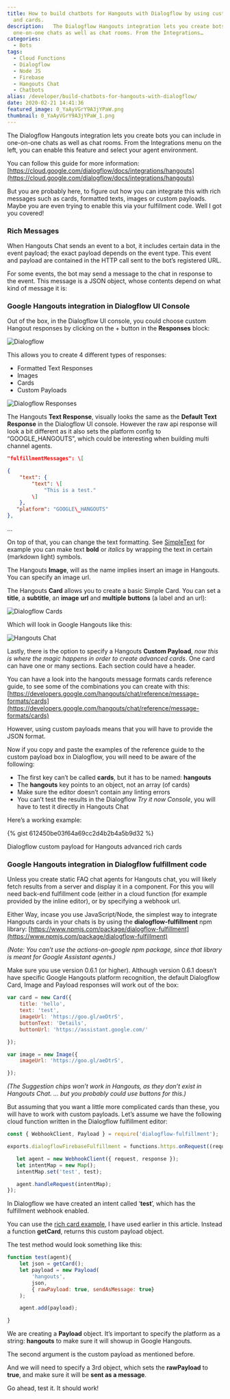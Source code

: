 ```yaml
---
title: How to build chatbots for Hangouts with Dialogflow by using custom payloads
  and cards.
description:   The Dialogflow Hangouts integration lets you create bots you can include in
  one-on-one chats as well as chat rooms. From the Integrations…
categories:
  - Bots
tags:
  - Cloud Functions
  - Dialogflow
  - Node JS
  - Firebase
  - Hangouts Chat
  - Chatbots
alias: /developer/build-chatbots-for-hangouts-with-dialogflow/
date: 2020-02-21 14:41:36
featured_image: 0_YaAyVGrY9A3jYPaW.png
thumbnail: 0_YaAyVGrY9A3jYPaW_1.png
---
```


The Dialogflow Hangouts integration lets you create bots you can include in one-on-one chats as well as chat rooms. From the Integrations menu on the left, you can enable this feature and select your agent environment.

You can follow this guide for more information: [https://cloud.google.com/dialogflow/docs/integrations/hangouts](https://cloud.google.com/dialogflow/docs/integrations/hangouts)

But you are probably here, to figure out how you can integrate this with rich messages such as cards, formatted texts, images or custom payloads. Maybe you are even trying to enable this via your fulfillment code. Well I got you covered!

<!--more-->

### Rich Messages

When Hangouts Chat sends an event to a bot, it includes certain data in the event payload; the exact payload depends on the event type. This event and payload are contained in the HTTP call sent to the bot’s registered URL.

For some events, the bot may send a message to the chat in response to the event. This message is a JSON object, whose contents depend on what kind of message it is:

### Google Hangouts integration in Dialogflow UI Console

Out of the box, in the Dialogflow UI console, you could choose custom Hangout responses by clicking on the + button in the **Responses** block:

![Dialogflow](/images/0_YaAyVGrY9A3jYPaW.png)

This allows you to create 4 different types of responses:

*   Formatted Text Responses
*   Images
*   Cards
*   Custom Payloads

![Dialogflow Responses](/images/0_2U3Q_AjG5VK8K22S.png)

The Hangouts **Text Response**, visually looks the same as the **Default Text Response** in the Dialogflow UI console. However the raw api response will look a bit different as it also sets the platform config to “GOOGLE\_HANGOUTS”, which could be interesting when building multi channel agents.

``` JSON
"fulfillmentMessages": \[

{
    "text": {
        "text": \[
            "This is a test."
        \]
    },
   "platform": "GOOGLE\_HANGOUTS"
},
```

...

On top of that, you can change the text formatting. See [SimpleText](https://developers.google.com/hangouts/chat/reference/message-formats/basic) for example you can make text **bold** or _italics_ by wrapping the text in certain (markdown light) symbols.

The Hangouts **Image**, will as the name implies insert an image in Hangouts. You can specify an image url.

The Hangouts **Card** allows you to create a basic Simple Card. You can set a **title**, a **subtitle**, an **image** **url** and **multiple** **buttons** (a label and an url):

![Dialogflow Cards](/images/0_lP4zxoRxsU6enke9.png)

Which will look in Google Hangouts like this:

![Hangouts Chat](/images/0_T_aRue9LmbXn5AYX.png)

Lastly, there is the option to specify a Hangouts **Custom Payload**, _now this is where the magic happens in order to create advanced cards_. One card can have one or many sections. Each section could have a header.

You can have a look into the hangouts message formats cards reference guide, to see some of the combinations you can create with this: [https://developers.google.com/hangouts/chat/reference/message-formats/cards](https://developers.google.com/hangouts/chat/reference/message-formats/cards)

However, using custom payloads means that you will have to provide the JSON format.

Now if you copy and paste the examples of the reference guide to the custom payload box in Dialogflow, you will need to be aware of the following:

*   The first key can’t be called **cards**, but it has to be named: **hangouts**
*   The **hangouts** key points to an object, not an array (of cards)
*   Make sure the editor doesn’t contain any linting errors
*   You can’t test the results in the Dialogflow _Try it now Console_, you will have to test it directly in Hangouts Chat

Here’s a working example:

{% gist 612450be03f64a69cc2d4b2b4a5b9d32 %}

Dialogflow custom payload for Hangouts advanced rich cards

### Google Hangouts integration in Dialogflow fulfillment code

Unless you create static FAQ chat agents for Hangouts chat, you will likely fetch results from a server and display it in a component. For this you will need back-end fulfillment code (either in a cloud function (for example provided by the inline editor), or by specifying a webhook url.

Either Way, incase you use JavaScript/Node, the simplest way to integrate Hangouts cards in your chats is by using the **dialogflow-fulfillment** npm library: [https://www.npmjs.com/package/dialogflow-fulfillment](https://www.npmjs.com/package/dialogflow-fulfillment)

_(Note: You can’t use the actions-on-google npm package, since that library is meant for Google Assistant agents.)_

Make sure you use version 0.6.1 (or higher). Although version 0.6.1 doesn’t have specific Google Hangouts platform recognition, the default Dialogflow Card, Image and Payload responses will work out of the box:

``` JavaScript
var card = new Card({
    title: 'hello',
    text: 'test',
    imageUrl: 'https://goo.gl/aeDtrS',
    buttonText: 'Details',
    buttonUrl: 'https://assistant.google.com/'

});

var image = new Image({
    imageUrl: 'https://goo.gl/aeDtrS',

});
```

_(The Suggestion chips won’t work in Hangouts, as they don’t exist in Hangouts Chat. … but you probably could use buttons for this.)_

But assuming that you want a little more complicated cards than these, you will have to work with custom payloads. Let’s assume we have the following cloud function written in the Dialogflow fulfillment editor:

``` JavaScript
const { WebhookClient, Payload } = require('dialogflow-fulfillment');

exports.dialogflowFirebaseFulfillment = functions.https.onRequest((request, response) => {

   let agent = new WebhookClient({ request, response });
   let intentMap = new Map();
   intentMap.set('test', test);

   agent.handleRequest(intentMap);
});
```

In Dialogflow we have created an intent called ‘**test**’, which has the fulfillment webhook enabled.

You can use the [rich card example](https://gist.github.com/savelee/612450be03f64a69cc2d4b2b4a5b9d32), I have used earlier in this article. Instead a function **getCard**, returns this custom payload object.

The test method would look something like this:

``` JavaScript
function test(agent){
    let json = getCard();
    let payload = new Payload(
        'hangouts',
        json,
        { rawPayload: true, sendAsMessage: true}
    );

    agent.add(payload);

}
```

We are creating a **Payload** object. It’s important to specify the platform as a string: **hangouts** to make sure it will showup in Google Hangouts.

The second argument is the custom payload as mentioned before.

And we will need to specify a 3rd object, which sets the **rawPayload** to **true**, and make sure it will be **sent as a message**.

Go ahead, test it. It should work!



 